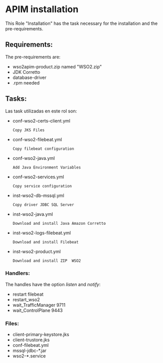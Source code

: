 #  APIM installation

This Role "Installation" has the task necessary for the installation and the pre-requirements.


## Requirements:

The pre-requirements are:
- wso2apim-product.zip named "WSO2.zip"
- JDK Corretto 
- database-driver
- .rpm needed


## Tasks:

Las task utilizadas en este rol son:

- conf-wso2-certs-client.yml

      Copy JKS Files
      
- conf-wso2-filebeat.yml

      Copy filebeat configuration 
      
- conf-wso2-java.yml

      Add Java Environment Variables
      
- conf-wso2-services.yml

      Copy service configuration
      
- inst-wso2-db-mssql.yml

      Copy driver JDBC SQL Server
      
- inst-wso2-java.yml

      Download and install Java Amazon Corretto 
      
- inst-wso2-logs-filebeat.yml

      Download and install Filebeat
      
- inst-wso2-product.yml

      Download and install ZIP  WSO2
      


### Handlers:

The handles have the option *listen* and *notify*:

- restart filebeat
- restart_wso2
- wait_TrafficManager 9711
- wait_ControlPlane 9443

### Files:

- client-primary-keystore.jks 
- client-trustore.jks 
- conf-filebeat.yml 
- mssql-jdbc-*.jar 
- wso2-*.service